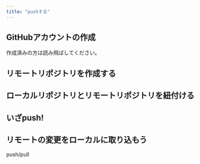 ```yaml
---
title: "pushする"
---
```

## GitHubアカウントの作成
作成済みの方は読み飛ばしてください。


## リモートリポジトリを作成する


## ローカルリポジトリとリモートリポジトリを紐付ける


## いざpush!


## リモートの変更をローカルに取り込もう
push/pull




